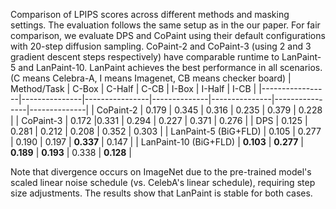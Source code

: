 Comparison of LPIPS scores across different methods and masking settings. The evaluation follows the same setup as in the our paper. For fair comparison, we evaluate DPS and CoPaint using their default configurations with 20-step diffusion sampling. CoPaint-2 and CoPaint-3 (using 2 and 3 gradient descent steps respectively) have comparable runtime to LanPaint-5 and LanPaint-10. LanPaint achieves the best performance in all scenarios. (C means Celebra-A, I means Imagenet, CB means checker board)
| Method/Task     | C-Box | C-Half | C-CB | I-Box | I-Half | I-CB |
|-----------------|---------------|----------------|--------------|---------------|----------------|--------------|
| CoPaint-2         | 0.179         | 0.345          | 0.316        | 0.235         | 0.379          | 0.228        |
| CoPaint-3         | 0.172         |0.331          | 0.294        | 0.227         | 0.371          | 0.276        |
| DPS             | 0.125         | 0.281          | 0.212        | 0.208         | 0.352          | 0.303      |
| LanPaint-5 (BiG+FLD) | 0.105 | 0.277 | 0.190 | 0.197 | **0.337** | 0.147 |
| LanPaint-10 (BiG+FLD) | **0.103** | **0.277**      | **0.189**    | **0.193**     | 0.338     | **0.128**    |

Note that divergence occurs on ImageNet due to the pre-trained model's scaled linear noise schedule (vs. CelebA's linear schedule), requiring step size adjustments. The results show that LanPaint is stable for both cases.
